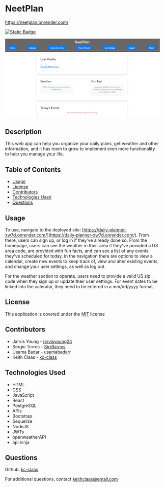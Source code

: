 # NeetPlan
https://neetplan.onrender.com/ 


[![Static Badge](https://img.shields.io/badge/License-MIT-blue)](./LICENSE)

![screenshot](./assets/Screenshot.png)

## Description
This web app can help you organize your daily plans, get weather and other information, and it has room to grow to implement even more functionality to help you manage your life.


## Table of Contents
- [Usage](#usage)
- [License](#license)
- [Contributors](#contributors)
- [Technologies Used](#technologies-used)
- [Questions](#questions)


## Usage
To use, navigate to the deployed site: [https://daily-planner-xw7d.onrender.com/](https://daily-planner-xw7d.onrender.com/). From there, users can sign up, or log in if they've already done so. From the homepage, users can see the weather in their area if they've provided a US area code, are provided with fun facts, and can see a list of any events they've scheduled for today. In the navigation there are options to view a calendar, create new events to keep track of, view and alter existing events, and change your user settings, as well as log out.

For the weather section to operate, users need to provide a valid US zip code when they sign up or update their user settings. For event dates to be linked into the calendar, they need to be entered in a mm/dd/yyyy format.

## License
This application is covered under the [MIT](./LICENSE) license

## Contributors
- Jarvis Young - [jarvisyoung24](https://github.com/jarvisyoung24)
- Sergio Torres - [SirrBarnes](https://github.com/SirrBarnes)
- Usama Badar - [usamabadarr](https://github.com/usamabadarr)
- Keith Claas - [kc-claas](https://github.com/kc-claas)

## Technologies Used
- HTML
- CSS
- JavaScript
- React
- PostgreSQL
- APIs
- Bootstrap
- Sequelize
- NodeJS
- JWTs
- openweatherAPI
- api ninja

## Questions
Github: [kc-claas](https://github.com/kc-claas)

For additional questions, contact keithclaas@email.com
